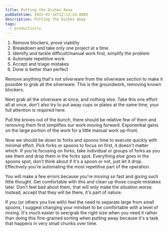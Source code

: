 ```yaml
---
title: Putting the Dishes Away
pubDatetime: 2022-02-14T12:13:24.000Z
description: Putting the Dishes Away
tags:
  - productivity
---
```


1. Remove blockers, prove viability
2. Breakdown and take only one project at a time
3. Identify and tackle difficult/manual work first, simplify the problem
4. Automate repetitive work
5. Accept and triage mistakes
6. Done is better than perfect

Remove anything that's not silverware from the silverware section to make it possible to grab all
the silverware. This is the groundwork, removing known blockers.

Next grab all the silverware at once, and nothing else. Take this one effort all at once, don't also
try to put away cups or plates at the same time, your full attention is required here.

Pull the knives out of the bunch, there should be relative few of them and removing them first
simplifies our work moving forward. Exponential gains on the large portion of the work for a little
manual work up-front.

Now we should be down to forks and spoons time to execute quickly with minimal effort. Pick forks or
spoons to focus on first, it doesn't matter which. If you're focusing on forks, take individual or
groups of forks as you see them and drop them in the forks spot. Everything else goes in the spoons
spot, don't think about if it's a spoon or not, just let it drop. Effectively you're automating the
most repetitive part of the operation.

You will make a few errors because you're moving so fast and giving such little thought. Get
comfortable with this and clean up those couple mistakes later. Don't feel bad about them, that will
only make the situation worse. Instead, accept that they will be there, it's part of nature.

If you (or others you live with) feel the need to separate large from small spoons, I suggest
changing your mindset to be comfortable with a level of mixing. It's much easier to see/grab the
right size when you need it rather than doing this fine-grained sorting when putting away because
it's a task that happens in very small chunks over time.

